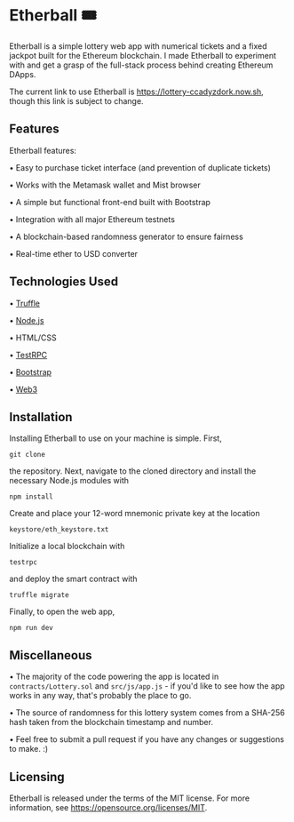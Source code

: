 # Etherball 🎟

Etherball is a simple lottery web app with numerical tickets and a fixed jackpot built for the Ethereum blockchain. I made Etherball to experiment with and get a grasp of the full-stack process behind creating Ethereum DApps.

The current link to use Etherball is https://lottery-ccadyzdork.now.sh, though this link is subject to change.

## Features
Etherball features:

 • Easy to purchase ticket interface (and prevention of duplicate tickets)  

 • Works with the Metamask wallet and Mist browser  

 • A simple but functional front-end built with Bootstrap  

 • Integration with all major Ethereum testnets

 • A blockchain-based randomness generator to ensure fairness

 • Real-time ether to USD converter

## Technologies Used
 • [Truffle](https://github.com/trufflesuite/truffle)  

 • [Node.js](https://github.com/nodejs/node)

 • HTML/CSS  

 • [TestRPC](https://github.com/pipermerriam/eth-testrpc)  

 • [Bootstrap](https://github.com/twbs/bootstrap)  

 • [Web3](https://github.com/ethereum/web3.js/)

## Installation
Installing Etherball to use on your machine is simple. First,  

`git clone`  

the repository. Next, navigate to the cloned directory and install the necessary Node.js modules with  

`npm install`  

Create and place your 12-word mnemonic private key at the location  

`keystore/eth_keystore.txt`  

Initialize a local blockchain with

`testrpc`

and deploy the smart contract with

`truffle migrate`  

Finally, to open the web app,  

`npm run dev`


## Miscellaneous
 • The majority of the code powering the app is located in `contracts/Lottery.sol` and `src/js/app.js` - if you'd like to see how the app works in any way, that's probably the place to go.

 • The source of randomness for this lottery system comes from a SHA-256 hash taken from the blockchain timestamp and number.

 • Feel free to submit a pull request if you have any changes or suggestions to make. :)

## Licensing

Etherball is released under the terms of the MIT license. For more information, see https://opensource.org/licenses/MIT.
